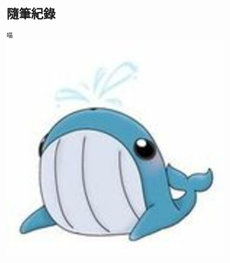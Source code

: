 # 隨筆紀錄  
喵  
![image](https://github.com/William957-web/Daily/blob/main/square_270033016_123732923470218_2838953935262327959_n.jpg?raw=true)  

